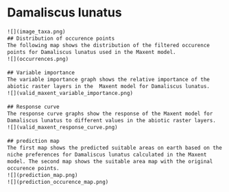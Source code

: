 # Damaliscus lunatus 
    ![](image_taxa.png) 
    ## Distribution of occurence points 
    The following map shows the distribution of the filtered occurence points for Damaliscus lunatus used in the Maxent model. 
    ![](occurrences.png)
    
    ## Variable importance 
    The variable importance graph shows the relative importance of the abiotic raster layers in the  Maxent model for Damaliscus lunatus. 
    ![](valid_maxent_variable_importance.png)
    
    ## Response curve 
    The response curve graphs show the response of the Maxent model for Damaliscus lunatus to different values in the abiotic raster layers. 
    ![](valid_maxent_response_curve.png)
    
    ## prediction map 
    The first map shows the predicted suitable areas on earth based on the niche preferences for Damaliscus lunatus calculated in the Maxent model. The second map shows the suitable area map with the original occurence points. 
    ![](prediction_map.png)
    ![](prediction_occurence_map.png)
    
